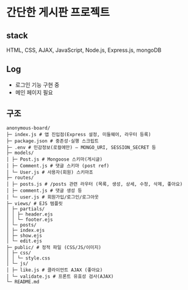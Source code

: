 # 간단한 게시판 프로젝트

## stack

HTML, CSS, AJAX, JavaScript, Node.js, Express.js, mongoDB

## Log

-   로그인 기능 구현 중
-   메인 페이지 필요

## 구조

```
anonymous-board/
├─ index.js # 앱 진입점(Express 설정, 미들웨어, 라우터 등록)
├─ package.json # 중존성·실행 스크립트
├─ .env # 민감정보(로컬에만) — MONGO_URI, SESSION_SECRET 등
├─ models/
│ ├─ Post.js # Mongoose 스키마(게시글)
│ ├─ Comment.js # 댓글 스키마 (post ref)
│ └─ User.js # 사용자(회원) 스키마조
├─ routes/
│ ├─ posts.js # /posts 관련 라우터 (목록, 생성, 상세, 수정, 삭제, 좋아요)
│ ├─ comment.js # 댓글 생성 등
│ └─ user.js # 회원가입/로그인/로그아웃
├─ views/ # EJS 템플릿
│ ├─ partials/
│ │ ├─ header.ejs
│ │ └─ footer.ejs
│ └─ posts/
│ ├─ index.ejs
│ ├─ show.ejs
│ └─ edit.ejs
├─ public/ # 정적 파일 (CSS/JS/이미지)
│ ├─ css/
│ │ └─ style.css
│ └─ js/
│ ├─ like.js # 클라이언트 AJAX (좋아요)
│ └─ validate.js # 프론트 유효성 검사(AJAX)
└─ README.md
```

